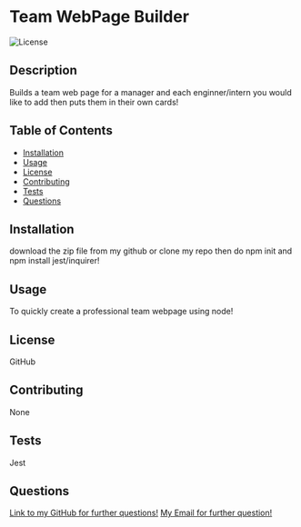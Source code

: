 
# Team WebPage Builder
![License](https://img.shields.io/badge/license-APACHE)

## Description

Builds a team web page for a manager and each enginner/intern you would like to add then puts them in their own cards!

## Table of Contents
* [Installation](#installation)
* [Usage](#usage)
* [License](#license)
* [Contributing](#contributing)
* [Tests](#tests)
* [Questions](#questions)
    
## Installation

download the zip file from my github or clone my repo then do npm init and npm install jest/inquirer!

## Usage

To quickly create a professional team webpage using node!

## License

GitHub

## Contributing

None

## Tests

Jest

## Questions
[Link to my GitHub for further questions!](https://github.com/dylan-fair/team-webpage-builder)
[My Email for further question!](dylanfair11@gmail.com)

    
    